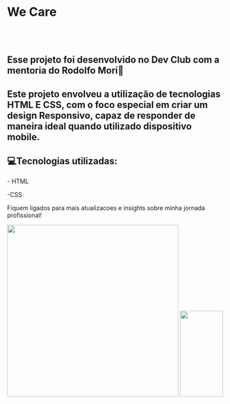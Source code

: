 <h1>We Care</h1>
<br>
<br>
<h2>Esse projeto foi desenvolvido no Dev Club com a mentoria do Rodolfo Mori🚀</a></h2>

<h2> Este projeto envolveu a utilização de tecnologias HTML E CSS, com o foco especial em criar um design Responsivo, capaz de responder de maneira ideal quando utilizado dispositivo mobile. </h2>

<h2> 💻Tecnologias utilizadas:</h2>
<p>- HTML</p>
<p>-CSS</p>

Fiquem ligados para mais atualizacoes e insights sobre minha jornada profissional!

<p float="left">

<img src="https://github.com/georgiasantos-frontend/Projeto--We-Care/blob/master/assets/desktop.png?raw=true" width="400">

<img src="(https://github.com/georgiasantos-frontend/Projeto--We-Care/assets/158577706/8bd559d4-c830-4b3c-93d8-6d87735d9b0e)le.png?raw=true" width="100" height="200">
</p>
